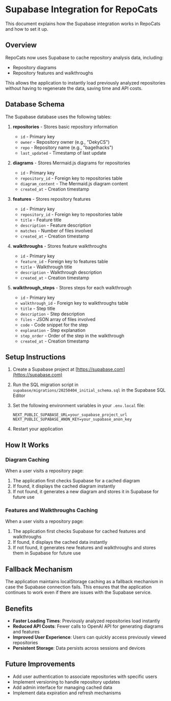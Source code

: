 # Supabase Integration for RepoCats

This document explains how the Supabase integration works in RepoCats and how to set it up.

## Overview

RepoCats now uses Supabase to cache repository analysis data, including:
- Repository diagrams
- Repository features and walkthroughs

This allows the application to instantly load previously analyzed repositories without having to regenerate the data, saving time and API costs.

## Database Schema

The Supabase database uses the following tables:

1. **repositories** - Stores basic repository information
   - `id` - Primary key
   - `owner` - Repository owner (e.g., "DekyCS")
   - `repo` - Repository name (e.g., "bagelhacks")
   - `last_updated` - Timestamp of last update

2. **diagrams** - Stores Mermaid.js diagrams for repositories
   - `id` - Primary key
   - `repository_id` - Foreign key to repositories table
   - `diagram_content` - The Mermaid.js diagram content
   - `created_at` - Creation timestamp

3. **features** - Stores repository features
   - `id` - Primary key
   - `repository_id` - Foreign key to repositories table
   - `title` - Feature title
   - `description` - Feature description
   - `matches` - Number of files involved
   - `created_at` - Creation timestamp

4. **walkthroughs** - Stores feature walkthroughs
   - `id` - Primary key
   - `feature_id` - Foreign key to features table
   - `title` - Walkthrough title
   - `description` - Walkthrough description
   - `created_at` - Creation timestamp

5. **walkthrough_steps** - Stores steps for each walkthrough
   - `id` - Primary key
   - `walkthrough_id` - Foreign key to walkthroughs table
   - `title` - Step title
   - `description` - Step description
   - `files` - JSON array of files involved
   - `code` - Code snippet for the step
   - `explanation` - Step explanation
   - `step_order` - Order of the step in the walkthrough
   - `created_at` - Creation timestamp

## Setup Instructions

1. Create a Supabase project at [https://supabase.com](https://supabase.com)

2. Run the SQL migration script in `supabase/migrations/20250404_initial_schema.sql` in the Supabase SQL Editor

3. Set the following environment variables in your `.env.local` file:
   ```
   NEXT_PUBLIC_SUPABASE_URL=your_supabase_project_url
   NEXT_PUBLIC_SUPABASE_ANON_KEY=your_supabase_anon_key
   ```

4. Restart your application

## How It Works

### Diagram Caching

When a user visits a repository page:
1. The application first checks Supabase for a cached diagram
2. If found, it displays the cached diagram instantly
3. If not found, it generates a new diagram and stores it in Supabase for future use

### Features and Walkthroughs Caching

When a user visits a repository page:
1. The application first checks Supabase for cached features and walkthroughs
2. If found, it displays the cached data instantly
3. If not found, it generates new features and walkthroughs and stores them in Supabase for future use

## Fallback Mechanism

The application maintains localStorage caching as a fallback mechanism in case the Supabase connection fails. This ensures that the application continues to work even if there are issues with the Supabase service.

## Benefits

- **Faster Loading Times**: Previously analyzed repositories load instantly
- **Reduced API Costs**: Fewer calls to OpenAI API for generating diagrams and features
- **Improved User Experience**: Users can quickly access previously viewed repositories
- **Persistent Storage**: Data persists across sessions and devices

## Future Improvements

- Add user authentication to associate repositories with specific users
- Implement versioning to handle repository updates
- Add admin interface for managing cached data
- Implement data expiration and refresh mechanisms
